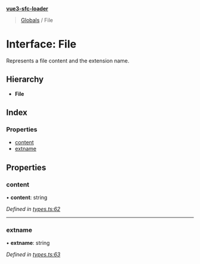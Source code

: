**[vue3-sfc-loader](../README.md)**

> [Globals](../README.md) / File

# Interface: File

Represents a file content and the extension name.

## Hierarchy

* **File**

## Index

### Properties

* [content](file.md#content)
* [extname](file.md#extname)

## Properties

### content

•  **content**: string

*Defined in [types.ts:62](https://github.com/FranckFreiburger/vue3-sfc-loader/blob/f112c45/src/types.ts#L62)*

___

### extname

•  **extname**: string

*Defined in [types.ts:63](https://github.com/FranckFreiburger/vue3-sfc-loader/blob/f112c45/src/types.ts#L63)*
